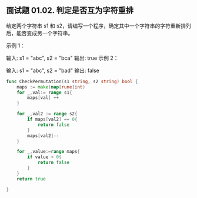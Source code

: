 ## 面试题 01.02. 判定是否互为字符重排


给定两个字符串 s1 和 s2，请编写一个程序，确定其中一个字符串的字符重新排列后，能否变成另一个字符串。

示例 1：

输入: s1 = "abc", s2 = "bca"
输出: true 
示例 2：

输入: s1 = "abc", s2 = "bad"
输出: false

```go
func CheckPermutation(s1 string, s2 string) bool {
    maps := make(map[rune]int)
    for _,val:= range s1{
        maps[val] ++       
    }

    for _,val2 := range s2{
        if maps[val2] == 0{
            return false
        }
        maps[val2]--
    }

    for _,value:=range maps{
        if value > 0{
            return false
        }
    }
    return true

}
```
